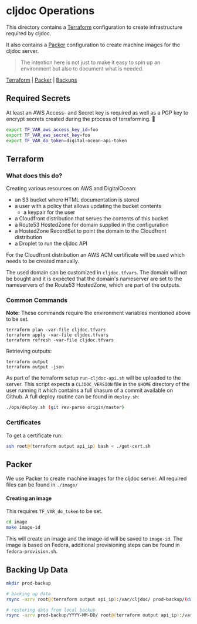 # cljdoc Operations

This directory contains a [Terraform](https://www.terraform.io/)
configuration to create infrastructure required by cljdoc.

It also contains a [Packer](https://www.packer.io/) configuration
to create machine images for the cljdoc server.

> The intention here is not just to make it easy to spin up an
> environment but also to document what is needed.

[Terraform](#terraform) | [Packer](#packer) | [Backups](#backing-up-data)

## Required Secrets

At least an AWS Access- and Secret key is required as well as a PGP key to
encrypt secrets created during the process of terraforming. 🙂

```bash
export TF_VAR_aws_access_key_id=foo
export TF_VAR_aws_secret_key=foo
export TF_VAR_do_token=digital-ocean-api-token
```

## Terraform

### What does this do?

Creating various resources on AWS and DigitalOcean:

- an S3 bucket where HTML documentation is stored
- a user with a policy that allows updating the bucket contents
  - a keypair for the user
- a Cloudfront distribution that serves the contents of this bucket
- a Route53 HostedZone for domain supplied in the configuration
- a HostedZone RecordSet to point the domain to the Cloudfront distribution
- a Droplet to run the cljdoc API

For the Cloudfront distribution an AWS ACM certificate will be used which needs to be created manually.

The used domain can be customized in `cljdoc.tfvars`. The domain will
not be bought and it is expected that the domain's nameserver are set
to the nameservers of the Route53 HostedZone, which are part of the outputs.

### Common Commands

**Note:** These commands require the environment variables mentioned above to be set.

```
terraform plan -var-file cljdoc.tfvars
terraform apply -var-file cljdoc.tfvars
terraform refresh -var-file cljdoc.tfvars
```

Retrieving outputs:
```
terraform output
terraform output -json
```

As part of the terraform setup `run-cljdoc-api.sh` will be uploaded to the server.
This script expects a `CLJDOC_VERSION` file in the `$HOME` directory of the user running
it which contains a full shasum of a commit available on Github. A full deploy routine can
be found in `deploy.sh`:

```sh
./ops/deploy.sh (git rev-parse origin/master)
```

### Certificates

To get a certificate run:

```sh
ssh root@(terraform output api_ip) bash < ./get-cert.sh
```


## Packer

We use Packer to create machine images for the cljdoc server.
All required files can be found in `./image/`

#### Creating an image

This requires `TF_VAR_do_token` to be set.

```sh
cd image
make image-id
```
This will create an image and the image-id will be saved to `image-id`.
The image is based on Fedora, additional provisioning steps can be found in `fedora-provision.sh`.

## Backing Up Data

```sh
mkdir prod-backup

# backing up data
rsync -azrv root@(terraform output api_ip):/var/cljdoc/ prod-backup/(date "+%Y-%m-%d")

# restoring data from local backup
rsync -azrv prod-backup/YYYY-MM-DD/ root@(terraform output api_ip):/var/cljdoc/
```
